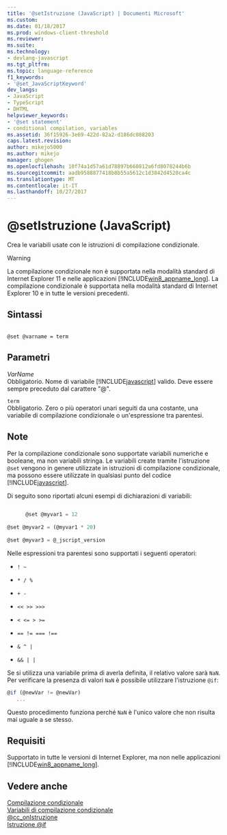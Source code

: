 ```yaml
---
title: '@setIstruzione (JavaScript) | Documenti Microsoft'
ms.custom: 
ms.date: 01/18/2017
ms.prod: windows-client-threshold
ms.reviewer: 
ms.suite: 
ms.technology:
- devlang-javascript
ms.tgt_pltfrm: 
ms.topic: language-reference
f1_keywords:
- '@set_JavaScriptKeyword'
dev_langs:
- JavaScript
- TypeScript
- DHTML
helpviewer_keywords:
- '@set statement'
- conditional compilation, variables
ms.assetid: 36f15926-3e69-422d-82a2-d186dc088203
caps.latest.revision: 
author: mikejo5000
ms.author: mikejo
manager: ghogen
ms.openlocfilehash: 10f74a1d57a61d78897b660812a6fd8078244b6b
ms.sourcegitcommit: aadb9588877418b8b55a5612c1d3842d4520ca4c
ms.translationtype: MT
ms.contentlocale: it-IT
ms.lasthandoff: 10/27/2017
---
```

# <a name="set-statement-javascript"></a>@setIstruzione (JavaScript)
Crea le variabili usate con le istruzioni di compilazione condizionale.  
  
> [!WARNING]
>  La compilazione condizionale non è supportata nella modalità standard di Internet Explorer 11 e nelle applicazioni [!INCLUDE[win8_appname_long](../../javascript/includes/win8-appname-long-md.md)]. La compilazione condizionale è supportata nella modalità standard di Internet Explorer 10 e in tutte le versioni precedenti.  
  
## <a name="syntax"></a>Sintassi  
  
```  
  
@set @varname = term   
```  
  
## <a name="parameters"></a>Parametri  
 *VarName*  
 Obbligatorio. Nome di variabile [!INCLUDE[javascript](../../javascript/includes/javascript-md.md)] valido. Deve essere sempre preceduto dal carattere "@".  
  
 `term`  
 Obbligatorio. Zero o più operatori unari seguiti da una costante, una variabile di compilazione condizionale o un'espressione tra parentesi.  
  
## <a name="remarks"></a>Note  
 Per la compilazione condizionale sono supportate variabili numeriche e booleane, ma non variabili stringa. Le variabili create tramite l'istruzione `@set` vengono in genere utilizzate in istruzioni di compilazione condizionale, ma possono essere utilizzate in qualsiasi punto del codice [!INCLUDE[javascript](../../javascript/includes/javascript-md.md)].  
  
 Di seguito sono riportati alcuni esempi di dichiarazioni di variabili:  
  
```JavaScript  
  
      @set @myvar1 = 12  
  
@set @myvar2 = (@myvar1 * 20)  
  
@set @myvar3 = @_jscript_version  
```  
  
 Nelle espressioni tra parentesi sono supportati i seguenti operatori:  
  
-   `! ~`  
  
-   `* / %`  
  
-   `+ -`  
  
-   `<< >> >>>`  
  
-   `< <= > >=`  
  
-   `== != === !==`  
  
-   `& ^ |`  
  
-   `&& | |`  
  
 Se si utilizza una variabile prima di averla definita, il relativo valore sarà `NaN`. Per verificare la presenza di valori `NaN` è possibile utilizzare l'istruzione `@if`:  
  
```JavaScript  
@if (@newVar != @newVar)  
   ...  
```  
  
 Questo procedimento funziona perché `NaN` è l'unico valore che non risulta mai uguale a se stesso.  
  
## <a name="requirements"></a>Requisiti  
 Supportato in tutte le versioni di Internet Explorer, ma non nelle applicazioni [!INCLUDE[win8_appname_long](../../javascript/includes/win8-appname-long-md.md)].  
  
## <a name="see-also"></a>Vedere anche  
 [Compilazione condizionale](../../javascript/advanced/conditional-compilation-javascript.md)   
 [Variabili di compilazione condizionale](../../javascript/advanced/conditional-compilation-variables-javascript.md)   
 [@cc_onIstruzione](../../javascript/reference/at-cc-on-statement-javascript.md)   
 [Istruzione @if](../../javascript/reference/at-if-statement-javascript.md)
